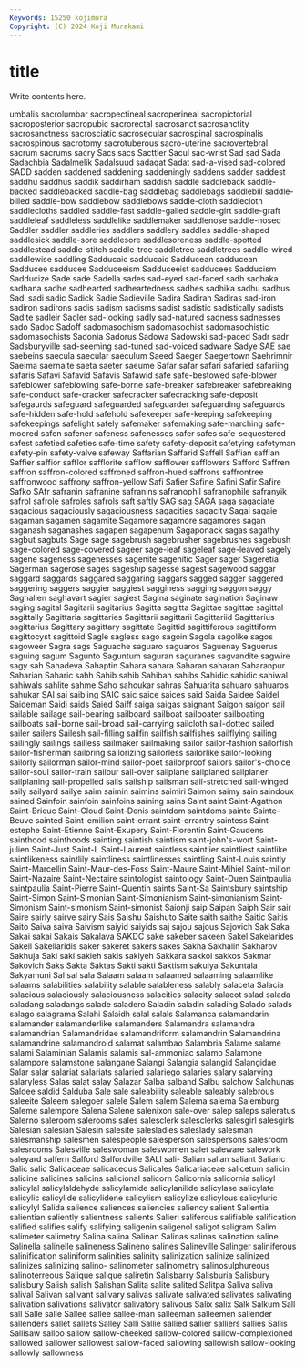 ```yaml
---
Keywords: 15250 kojimura
Copyright: (C) 2024 Koji Murakami
---
```


# title

Write contents here.



umbalis
sacrolumbar sacropectineal sacroperineal sacropictorial sacroposterior sacropubic sacrorectal sacrosanct sacrosanctity sacrosanctness
sacrosciatic sacrosecular sacrospinal sacrospinalis sacrospinous sacrotomy sacrotuberous sacro-uterine sacrovertebral sacrum
sacrums sacry Sacs sacs Sacttler Sacul sac-wrist Sad sad Sada
Sadachbia Sadalmelik Sadalsuud sadaqat Sadat sad-a-vised sad-colored SADD sadden saddened
saddening saddeningly saddens sadder saddest saddhu saddhus saddik saddirham saddish
saddle saddleback saddle-backed saddlebacked saddle-bag saddlebag saddlebags saddlebill saddle-billed saddle-bow
saddlebow saddlebows saddle-cloth saddlecloth saddlecloths saddled saddle-fast saddle-galled saddle-girt saddle-graft
saddleleaf saddleless saddlelike saddlemaker saddlenose saddle-nosed Saddler saddler saddleries saddlers
saddlery saddles saddle-shaped saddlesick saddle-sore saddlesore saddlesoreness saddle-spotted saddlestead saddle-stitch
saddle-tree saddletree saddletrees saddle-wired saddlewise saddling Sadducaic sadducaic Sadducean sadducean
Sadducee sadducee Sadduceeism Sadduceeist sadducees Sadducism Sadducize Sade sade Sadella
sades sad-eyed sad-faced sadh sadhaka sadhana sadhe sadhearted sadheartedness sadhes
sadhika sadhu sadhus Sadi sadi sadic Sadick Sadie Sadieville Sadira
Sadirah Sadiras sad-iron sadiron sadirons sadis sadism sadisms sadist sadistic
sadistically sadists Sadite sadleir Sadler sad-looking sadly sad-natured sadness sadnesses
sado Sadoc Sadoff sadomasochism sadomasochist sadomasochistic sadomasochists Sadonia Sadorus Sadowa
Sadowski sad-paced Sadr sadr Sadsburyville sad-seeming sad-tuned sad-voiced sadware Sadye
SAE sae saebeins saecula saecular saeculum Saeed Saeger Saegertown Saehrimnir
Saeima saernaite saeta saeter saeume Safar safar safari safaried safariing
safaris Safavi Safavid Safavis Safawid safe safe-bestowed safe-blower safeblower safeblowing
safe-borne safe-breaker safebreaker safebreaking safe-conduct safe-cracker safecracker safecracking safe-deposit safegaurds
safeguard safeguarded safeguarder safeguarding safeguards safe-hidden safe-hold safehold safekeeper safe-keeping
safekeeping safekeepings safelight safely safemaker safemaking safe-marching safe-moored safen safener
safeness safenesses safer safes safe-sequestered safest safetied safeties safe-time safety
safety-deposit safetying safetyman safety-pin safety-valve safeway Saffarian Saffarid Saffell Saffian
saffian Saffier saffior safflor safflorite safflow safflower safflowers Safford Saffren
saffron saffron-colored saffroned saffron-hued saffrons saffrontree saffronwood saffrony saffron-yellow Safi
Safier Safine Safini Safir Safire Safko SAfr safranin safranine safranins
safranophil safranophile safranyik safrol safrole safroles safrols saft saftly SAG
sag SAGA saga sagaciate sagacious sagaciously sagaciousness sagacities sagacity Sagai
sagaie sagaman sagamen sagamite Sagamore sagamore sagamores sagan saganash saganashes
sagapen sagapenum Sagaponack sagas sagathy sagbut sagbuts Sage sage sagebrush
sagebrusher sagebrushes sagebush sage-colored sage-covered sageer sage-leaf sageleaf sage-leaved sagely
sagene sageness sagenesses sagenite sagenitic Sager sager Sageretia Sagerman sagerose
sages sageship sagesse sagest sagewood saggar saggard saggards saggared saggaring
saggars sagged sagger saggered saggering saggers saggier saggiest sagginess sagging
saggon saggy Saghalien saghavart sagier sagiest Sagina saginate sagination Saginaw
saging sagital Sagitarii sagitarius Sagitta sagitta Sagittae sagittae sagittal sagittally
Sagittaria sagittaries Sagittarii sagittarii Sagittariid Sagittarius sagittarius Sagittary sagittary sagittate
Sagittid sagittiferous sagittiform sagittocyst sagittoid Sagle sagless sago sagoin Sagola
sagolike sagos sagoweer Sagra sags Saguache saguaro saguaros Saguenay Saguerus
saguing sagum Sagunto Saguntum saguran saguranes sagvandite sagwire sagy sah
Sahadeva Sahaptin Sahara sahara Saharan saharan Saharanpur Saharian Saharic sahh
Sahib sahib Sahibah sahibs Sahidic sahidic sahiwal sahiwals sahlite sahme
Saho sahoukar sahras Sahuarita sahuaro sahuaros sahukar SAI sai saibling
SAIC saic saice saices said Saida Saidee Saidel Saideman Saidi
saids Saied Saiff saiga saigas saignant Saigon saigon sail sailable
sailage sail-bearing sailboard sailboat sailboater sailboating sailboats sail-borne sail-broad sail-carrying
sailcloth sail-dotted sailed sailer sailers Sailesh sail-filling sailfin sailfish sailfishes
sailflying sailing sailingly sailings sailless sailmaker sailmaking sailor sailor-fashion sailorfish
sailor-fisherman sailoring sailorizing sailorless sailorlike sailor-looking sailorly sailorman sailor-mind sailor-poet
sailorproof sailors sailor's-choice sailor-soul sailor-train sailour sail-over sailplane sailplaned sailplaner
sailplaning sail-propelled sails sailship sailsman sail-stretched sail-winged saily sailyard sailye
saim saimin saimins saimiri Saimon saimy sain saindoux sained Sainfoin
sainfoin sainfoins saining sains Saint saint Saint-Agathon Saint-Brieuc Saint-Cloud Saint-Denis
saintdom saintdoms sainte Sainte-Beuve sainted Saint-emilion saint-errant saint-errantry saintess Saint-estephe
Saint-Etienne Saint-Exupery Saint-Florentin Saint-Gaudens sainthood sainthoods sainting saintish saintism saint-john's-wort
Saint-julien Saint-Just Saint-L Saint-Laurent saintless saintlier saintliest saintlike saintlikeness saintlily
saintliness saintlinesses saintling Saint-Louis saintly Saint-Marcellin Saint-Maur-des-Foss Saint-Maure Saint-Mihiel Saint-milion
Saint-Nazaire Saint-Nectaire saintologist saintology Saint-Ouen Saintpaulia saintpaulia Saint-Pierre Saint-Quentin saints
Saint-Sa Saintsbury saintship Saint-Simon Saint-Simonian Saint-Simonianism Saint-simonianism Saint-Simonism Saint-simonism Saint-simonist
Saionji saip Saipan Saiph Sair sair Saire sairly sairve sairy
Sais Saishu Saishuto Saite saith saithe Saitic Saitis Saito Saiva
saiva Saivism saiyid saiyids saj sajou sajous Sajovich Sak Saka
Sakai sakai Sakais Sakalava SAKDC sake sakeber sakeen Sakel Sakelarides
Sakell Sakellaridis saker sakeret sakers sakes Sakha Sakhalin Sakharov Sakhuja
Saki saki sakieh sakis sakiyeh Sakkara sakkoi sakkos Sakmar Sakovich
Saks Sakta Saktas Sakti sakti Saktism sakulya Sakuntala Sakyamuni Sal
sal sala Salaam salaam salaamed salaaming salaamlike salaams salabilities salability
salable salableness salably salaceta Salacia salacious salaciously salaciousness salacities salacity
salacot salad salada saladang saladangs salade saladero Saladin saladin salading
Salado salads salago salagrama Salahi Salaidh salal salals Salamanca salamandarin
salamander salamanderlike salamanders Salamandra salamandra salamandrian Salamandridae salamandriform salamandrin Salamandrina
salamandrine salamandroid salamat salambao Salambria Salame salame salami Salaminian Salamis
salamis sal-ammoniac salamo Salamone salampore salamstone salangane Salangi Salangia salangid
Salangidae Salar salar salariat salariats salaried salariego salaries salary salarying
salaryless Salas salat salay Salazar Salba salband Salbu salchow Salchunas
Saldee saldid Salduba Sale sale saleability saleable saleably salebrous saleeite
Saleem salegoer salele Salem salem Salema salema Salemburg Saleme salempore
Salena Salene salenixon sale-over salep saleps saleratus Salerno saleroom salerooms
sales salesclerk salesclerks salesgirl salesgirls Salesian salesian Salesin salesite salesladies
saleslady salesman salesmanship salesmen salespeople salesperson salespersons salesroom salesrooms Salesville
saleswoman saleswomen salet saleware salework saleyard salfern Salford Salfordville SALI
sali- Salian salian saliant Saliaric Salic salic Salicaceae salicaceous Salicales
Salicariaceae salicetum salicin salicine salicines salicins salicional salicorn Salicornia salicornia
salicyl salicylal salicylaldehyde salicylamide salicylanilide salicylase salicylate salicylic salicylide salicylidene
salicylism salicylize salicylous salicyluric salicylyl Salida salience saliences saliencies saliency
salient Salientia salientian saliently salientness salients Salieri saliferous salifiable salification
salified salifies salify salifying saligenin saligenol saligot saligram Salim salimeter
salimetry Salina salina Salinan Salinas salinas salination saline Salinella salinelle
salineness Salineno salines Salineville Salinger saliniferous salinification saliniform salinities salinity
salinization salinize salinized salinizes salinizing salino- salinometer salinometry salinosulphureous salinoterreous
Salique salique saliretin Salisbarry Salisburia Salisbury salisbury Salish salish Salishan
Salita salite salited Salitpa Saliva saliva salival Salivan salivant salivary
salivas salivate salivated salivates salivating salivation salivations salivator salivatory salivous
Salix salix Salk Salkum Sall sall Salle salle Sallee sallee
sallee-man salleeman salleemen sallender sallenders sallet sallets Salley Salli Sallie
sallied sallier salliers sallies Sallis Sallisaw salloo sallow sallow-cheeked sallow-colored
sallow-complexioned sallowed sallower sallowest sallow-faced sallowing sallowish sallow-looking sallowly sallowness
